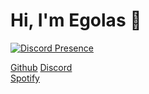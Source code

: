 <h1>Hi, I'm Egolas 👋</h1>



<div>
  
[![Discord Presence](https://lanyard-profile-readme.vercel.app/api/705355571209175071)](https://discord.com/users/705355571209175071)
  
</div>

<div class="buttons">
          <a type="button" class="btn btn-dark" href="https://github.com/EgolasDev" target="_blank"><i class="fab fa-github"></i>  Github</a>
          <a type="button" class="btn btn-dark" href="https://discord.com/users/705355571209175071" target="_blank"><i class="fab fa-discord"></i>  Discord</a>
          <br/>
          <a type="button" class="btn mt-2 btn-dark" href="https://open.spotify.com/user/2f21h46p16gob29xihp33molx?si=kjKGxIxHT8ehHt-20zUEFw&utm_source=copy-link&dl_branch=1" target="_blank"><i class="fab fa-spotify"></i>  Spotify</a>
      
           
          
   
